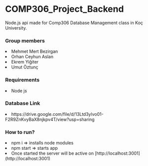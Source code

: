 # COMP306_Project_Backend

Node.js api made for Comp306 Database Management class in Koç University.

<h3>Group members</h3>
<li>Mehmet Mert Bezirgan</li>
<li>Orhan Ceyhun Aslan</li>
<li>Ekrem Yiğiter</li>
<li>Umut Öztunç</li>

<h3>Requirements</h3>
<li>Node js</li>

<h3>Database Link</h3>
<li>https://drive.google.com/file/d/13Ltd3ylvo01-F2R9ZnKvyBaX8njkpv4T/view?usp=sharing</li>

<h3>How to run?</h3>
<li>npm i => installs node modules</li>
<li>npm start => starts app</li>
<li>Once started the server will be active on [http://localhost:3001](http://localhost:3001)</li>
